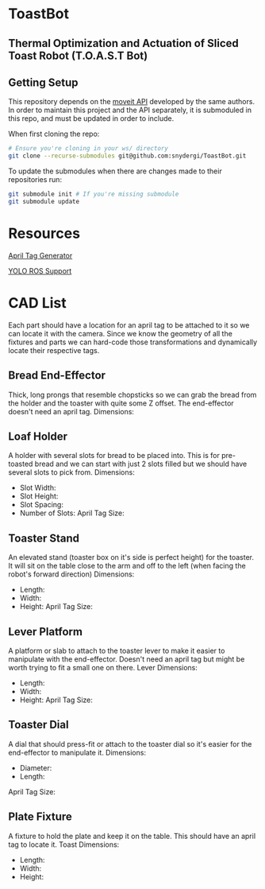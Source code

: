 # ToastBot
## Thermal Optimization and Actuation of Sliced Toast Robot (T.O.A.S.T Bot)

## Getting Setup
This repository depends on the [moveit API](https://github.com/ME495-EmbeddedSystems/moveitapi-group5) developed by the same authors. In order to maintain this project and the API separately, it is submoduled in this repo, and must be updated in order to include.

When first cloning the repo:
```bash
# Ensure you're cloning in your ws/ directory
git clone --recurse-submodules git@github.com:snydergi/ToastBot.git
```

To update the submodules when there are changes made to their repositories run:
```bash
git submodule init # If you're missing submodule
git submodule update
```

# Resources
[April Tag Generator](https://chaitanyantr.github.io/apriltag.html)

[YOLO ROS Support](https://github.com/mgonzs13/yolo_ros)

# CAD List
Each part should have a location for an april tag to be attached to it so we can locate it with the camera. Since we know the geometry of all the fixtures and parts we can hard-code those transformations and dynamically locate their respective tags.
## Bread End-Effector
Thick, long prongs that resemble chopsticks so we can grab the bread from the holder and the toaster with quite some Z offset. The end-effector doesn't need an april tag.
Dimensions:

## Loaf Holder
A holder with several slots for bread to be placed into. This is for pre-toasted bread and we can start with just 2 slots filled but we should have several slots to pick from.
Dimensions:
 -  Slot Width:
 -  Slot Height:
 -  Slot Spacing:
 -  Number of Slots:
April Tag Size:

## Toaster Stand
An elevated stand (toaster box on it's side is perfect height) for the toaster. It will sit on the table close to the arm and off to the left (when facing the robot's forward direction)
Dimensions:
  - Length:
  - Width:
  - Height:
April Tag Size: 

## Lever Platform
A platform or slab to attach to the toaster lever to make it easier to manipulate with the end-effector. Doesn't need an april tag but might be worth trying to fit a small one on there.
Lever Dimensions:
   - Length:
   - Width:
   - Height:
April Tag Size: 

## Toaster Dial
A dial that should press-fit or attach to the toaster dial so it's easier for the end-effector to manipulate it.
Dimensions:
  - Diameter: 
  - Length:

April Tag Size: 

## Plate Fixture
A fixture to hold the plate and keep it on the table. This should have an april tag to locate it.
Toast Dimensions:
  - Length:
  - Width:
  - Height:
